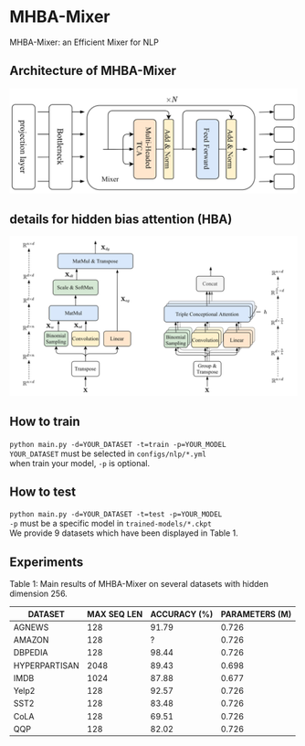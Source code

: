 # MHBA-Mixer
MHBA-Mixer: an Efficient Mixer for NLP

## Architecture of MHBA-Mixer
![Arcitecture of MHBA-Mixer](./figure/MHBA-Mixer.jpg)
## details for hidden bias attention (HBA)
![(left) hidden bias attention (HBA), (right) Multi-Head HBA with n heads](./figure/Multi-Head%20HBA.jpg)

## How to train
`python main.py -d=YOUR_DATASET -t=train -p=YOUR_MODEL`  
`YOUR_DATASET` must be selected in `configs/nlp/*.yml`  
when train your model, `-p` is optional.

## How to test
`python main.py -d=YOUR_DATASET -t=test -p=YOUR_MODEL`  
`-p` must be a specific model in  `trained-models/*.ckpt`  
We provide 9 datasets which have been displayed in Table 1. 
## Experiments
Table 1: Main results of MHBA-Mixer on several datasets with hidden dimension 256.
  
| DATASET |MAX SEQ LEN | ACCURACY (%) | PARAMETERS (M) |
|  ----  | ---- | ----  |  ----  |
| AGNEWS | 128 | 91.79 | 0.726 |
| AMAZON |128|? | 0.726|
| DBPEDIA |128 |98.44 | 0.726|
| HYPERPARTISAN |2048 | 89.43| 0.698|
| IMDB |1024 |87.88 | 0.677 |
| Yelp2 | 128| 92.57 | 0.726 |
| SST2 | 128| 83.48 | 0.726 |
| CoLA | 128| 69.51 | 0.726 |
| QQP | 128 | 82.02 | 0.726 |
